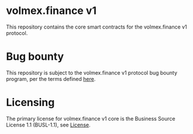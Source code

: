 # volmex.finance v1

This repository contains the core smart contracts for the volmex.finance v1 protocol. 

# Bug bounty 

This repository is subject to the volmex.finance v1 protocol bug bounty program, per the terms defined [here](https://github.com/volmexfinance/bug-bounty).

# Licensing

The primary license for volmex.finance v1 core is the Business Source License 1.1 (BUSL-1.1), see [License](https://github.com/volmexfinance/volmex-core/blob/master/LICENSE).


